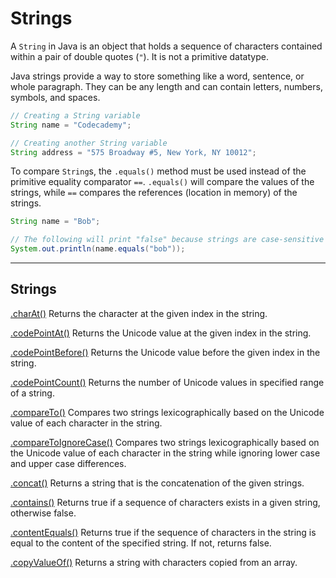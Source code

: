 # Strings
A `String` in Java is an object that holds a sequence of characters contained within a pair of double quotes (`"`). It is not a primitive datatype.

Java strings provide a way to store something like a word, sentence, or whole paragraph. They can be any length and can contain letters, numbers, symbols, and spaces.

```Java
// Creating a String variable
String name = "Codecademy";

// Creating another String variable
String address = "575 Broadway #5, New York, NY 10012";
```

To compare `String`s, the `.equals()` method must be used instead of the primitive equality comparator `==`. `.equals()` will compare the values of the strings, while `==` compares the references (location in memory) of the strings.

```Java
String name = "Bob";

// The following will print "false" because strings are case-sensitive
System.out.println(name.equals("bob"));
```

---

## Strings
[.charAt()](https://www.codecademy.com/resources/docs/java/strings/charAt)
Returns the character at the given index in the string.

[.codePointAt()](https://www.codecademy.com/resources/docs/java/strings/codePointAt)
Returns the Unicode value at the given index in the string.

[.codePointBefore()](https://www.codecademy.com/resources/docs/java/strings/codePointBefore)
Returns the Unicode value before the given index in the string.

[.codePointCount()](https://www.codecademy.com/resources/docs/java/strings/codePointCount)
Returns the number of Unicode values in specified range of a string.

[.compareTo()](https://www.codecademy.com/resources/docs/java/strings/compareTo)
Compares two strings lexicographically based on the Unicode value of each character in the string.

[.compareToIgnoreCase()](https://www.codecademy.com/resources/docs/java/strings/compareToIgnoreCase)
Compares two strings lexicographically based on the Unicode value of each character in the string while ignoring lower case and upper case differences.

[.concat()](https://www.codecademy.com/resources/docs/java/strings/concat)
Returns a string that is the concatenation of the given strings.

[.contains()](https://www.codecademy.com/resources/docs/java/strings/contains)
Returns true if a sequence of characters exists in a given string, otherwise false.

[.contentEquals()](https://www.codecademy.com/resources/docs/java/strings/contentEquals)
Returns true if the sequence of characters in the string is equal to the content of the specified string. If not, returns false.

[.copyValueOf()](https://www.codecademy.com/resources/docs/java/strings/copyValueOf)
Returns a string with characters copied from an array.